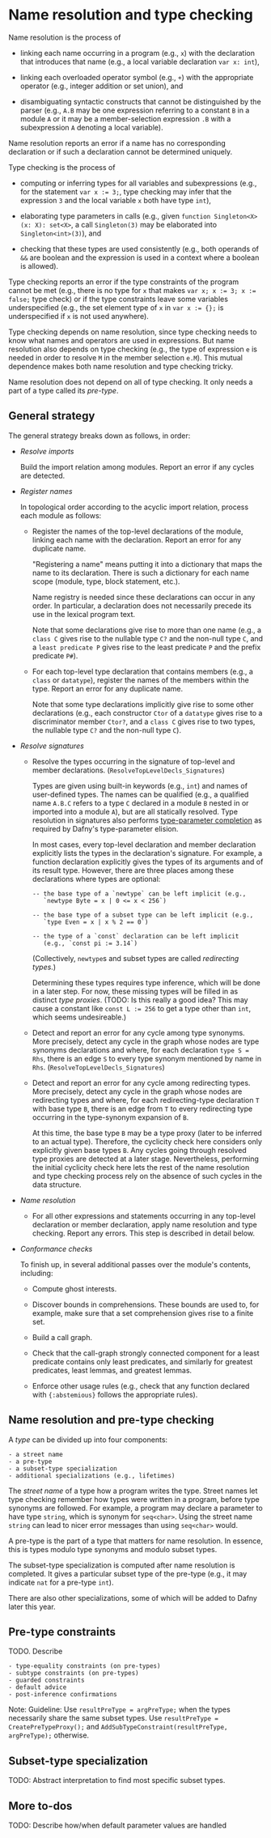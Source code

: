 <p></p> <!-- avoids duplicate title -->

Name resolution and type checking
=================================

Name resolution is the process of

* linking each name occurring in a program (e.g., `x`) with the
  declaration that introduces that name (e.g., a local variable
  declaration `var x: int`),

* linking each overloaded operator symbol (e.g., `+`) with the
  appropriate operator (e.g., integer addition or set union), and

* disambiguating syntactic constructs that cannot be distinguished by
  the parser (e.g., `A.B` may be one expression referring to a
  constant `B` in a module `A` or it may be a member-selection
  expression `.B` with a subexpression `A` denoting a local variable).

Name resolution reports an error if a name has no corresponding
declaration or if such a declaration cannot be determined uniquely.

Type checking is the process of

* computing or inferring types for all variables and subexpressions
  (e.g., for the statement `var x := 3;`, type checking may infer that
  the expression `3` and the local variable `x` both have type `int`),

* elaborating type parameters in calls (e.g., given `function
  Singleton<X>(x: X): set<X>`, a call `Singleton(3)` may be elaborated
  into `Singleton<int>(3)`), and

* checking that these types are used consistently (e.g., both operands
  of `&&` are boolean and the expression is used in a context where a
  boolean is allowed).

Type checking reports an error if the type constraints of the program
cannot be met (e.g., there is no type for `x` that makes `var x; x :=
3; x := false;` type check) or if the type constraints leave some
variables underspecified (e.g., the set element type of `x` in `var x
:= {};` is underspecified if `x` is not used anywhere).

Type checking depends on name resolution, since type checking needs to
know what names and operators are used in expressions. But name
resolution also depends on type checking (e.g., the type of expression
`e` is needed in order to resolve `M` in the member selection
`e.M`). This mutual dependence makes both name resolution and type
checking tricky.

Name resolution does not depend on all of type checking. It only needs
a part of a type called its _pre-type_.

General strategy
----------------

The general strategy breaks down as follows, in order:

* *Resolve imports*

  Build the import relation among modules. Report an error if any
  cycles are detected.

* *Register names*

  In topological order according to the acyclic import relation,
  process each module as follows:

    - Register the names of the top-level declarations of the module,
      linking each name with the declaration. Report an error for any
      duplicate name.

      "Registering a name" means putting it into a dictionary that
      maps the name to its declaration. There is such a dictionary for
      each name scope (module, type, block statement, etc.).

      Name registry is needed since these declarations can occur in
      any order. In particular, a declaration does not necessarily
      precede its use in the lexical program text.

      Note that some declarations give rise to more than one name
      (e.g., a `class C` gives rise to the nullable type `C?` and the
      non-null type `C`, and a `least predicate P` gives rise to the
      least predicate `P` and the prefix predicate `P#`).

    - For each top-level type declaration that contains members (e.g.,
      a `class` or `datatype`), register the names of the members
      within the type. Report an error for any duplicate name.

      Note that some type declarations implicitly give rise to some
      other declarations (e.g., each constructor `Ctor` of a
      `datatype` gives rise to a discriminator member `Ctor?`, and a
      `class C` gives rise to two types, the nullable type `C?` and
      the non-null type `C`).

* *Resolve signatures*

    - Resolve the types occurring in the signature of top-level and
      member declarations.
      (`ResolveTopLevelDecls_Signatures`)

      Types are given using built-in keywords (e.g., `int`) and names
      of user-defined types. The names can be qualified (e.g., a
      qualified name `A.B.C` refers to a type `C` declared in a module
      `B` nested in or imported into a module `A`), but are all
      statically resolved. Type resolution in signatures also performs
      [type-parameter completion](http://leino.science/papers/krml270.html)
      as required by Dafny's type-parameter elision.

      In most cases, every top-level declaration and member
      declaration explicitly lists the types in the declaration's
      signature. For example, a function declaration explicitly gives
      the types of its arguments and of its result type. However,
      there are three places among these declarations where types are
      optional:

          -- the base type of a `newtype` can be left implicit (e.g.,
             `newtype Byte = x | 0 <= x < 256`)
    
          -- the base type of a subset type can be left implicit (e.g.,
             `type Even = x | x % 2 == 0`)

          -- the type of a `const` declaration can be left implicit
             (e.g., `const pi := 3.14`)

      (Collectively, `newtype`s and subset types are called
      _redirecting types_.)

      Determining these types requires type inference, which will be
      done in a later step. For now, these missing types will be
      filled in as distinct _type proxies_.
      (TODO: Is this really a good idea? This may cause a constant
      like `const L := 256` to get a type other than `int`, which seems
      undesireable.)

    - Detect and report an error for any cycle among type
      synonyms. More precisely, detect any cycle in the graph whose
      nodes are type synonyms declarations and where, for each
      declaration `type S = Rhs`, there is an edge `S` to every type
      synonym mentioned by name in `Rhs`.
      (`ResolveTopLevelDecls_Signatures`)
      
    - Detect and report an error for any cycle among redirecting
      types. More precisely, detect any cycle in the graph whose
      nodes are redirecting types and where, for each redirecting-type
      declaration `T` with base type `B`, there is an edge from `T` to
      every redirecting type occurring in the type-synonym expansion
      of `B`.

      At this time, the base type `B` may be a type proxy (later to be
      inferred to an actual type). Therefore, the cyclicity check here
      considers only explicitly given base types `B`. Any cycles going
      through resolved type proxies are detected at a later stage.
      Nevertheless, performing the initial cyclicity check here lets
      the rest of the name resolution and type checking process rely
      on the absence of such cycles in the data structure.

* *Name resolution*

    - For all other expressions and statements occurring in any
      top-level declaration or member declaration, apply name
      resolution and type checking. Report any errors. This step is
      described in detail below.

* *Conformance checks*

  To finish up, in several additional passes over the module's
  contents, including:

    - Compute ghost interests.
    
    - Discover bounds in comprehensions. These bounds are used to, for
      example, make sure that a set comprehension gives rise to a
      finite set.
    
    - Build a call graph.
    
    - Check that the call-graph strongly connected component for a
      least predicate contains only least predicates, and similarly
      for greatest predicates, least lemmas, and greatest lemmas.
    
    - Enforce other usage rules (e.g., check that any function
      declared with `{:abstemious}` follows the appropriate rules).

Name resolution and pre-type checking
-------------------------------------

A _type_ can be divided up into four components:

    - a street name
    - a pre-type
    - a subset-type specialization
    - additional specializations (e.g., lifetimes)

The _street name_ of a type how a program writes the type. Street
names let type checking remember how types were written in a program,
before type synonyms are followed. For example, a program may declare
a parameter to have type `string`, which is synonym for
`seq<char>`. Using the street name `string` can lead to nicer error
messages than using `seq<char>` would.

A pre-type is the part of a type that matters for name resolution. In
essence, this is types modulo type synonyms and modulo subset types.

The subset-type specialization is computed after name resolution is
completed. It gives a particular subset type of the pre-type (e.g., it
may indicate `nat` for a pre-type `int`).

There are also other specializations, some of which will be added to
Dafny later this year.

Pre-type constraints
--------------------

TODO. Describe

    - type-equality constraints (on pre-types)
    - subtype constraints (on pre-types)
    - guarded constraints
    - default advice
    - post-inference confirmations


Note: Guideline: Use `resultPreType = argPreType;` when the types necessarily share
the same subset types. Use `resultPreType = CreatePreTypeProxy();` and
`AddSubTypeConstraint(resultPreType, argPreType);` otherwise.


Subset-type specialization
--------------------------

TODO: Abstract interpretation to find most specific subset types.

More to-dos
-----------

TODO: Describe how/when default parameter values are handled
